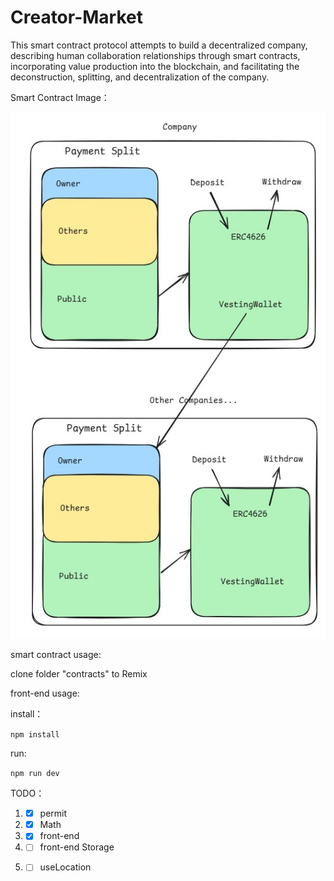 # Creator-Market
This smart contract protocol attempts to build a decentralized company, describing human collaboration relationships through smart contracts, incorporating value production into the blockchain, and facilitating the deconstruction, splitting, and decentralization of the company.

Smart Contract Image：

![Creator-Market](./public/Creator-Market.jpg)

smart contract usage:

clone folder "contracts" to Remix

front-end usage:

  install：
  
  `npm install`
  
  run:
  
  `npm run dev`

TODO：
1. - [x] permit
2. - [x] Math
3. - [x] front-end
4. - [ ] front-end Storage
5. - [ ] useLocation


